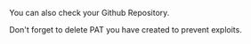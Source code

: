 You can also check your Github Repository.

Don't forget to delete PAT you have created to prevent exploits.